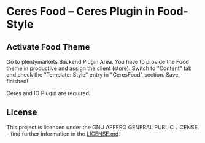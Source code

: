 # Ceres Food – Ceres Plugin in Food-Style

<div class="container-toc"></div>

## Activate Food Theme

Go to plentymarkets Backend Plugin Area. You have to provide the Food theme in productive and assign the client (store). Switch to "Content" tab and check the "Template: Style" entry in "CeresFood" section. Save, finished!

<div class="alert alert-info" role="alert">
    Ceres and IO Plugin are required.
</div>

## License

This project is licensed under the GNU AFFERO GENERAL PUBLIC LICENSE. – find further information in the [LICENSE.md](https://github.com/plentymarkets/plugin-ceres/blob/stable/LICENSE.md).